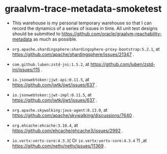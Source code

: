 # graalvm-trace-metadata-smoketest

- This warehouse is my personal temporary warehouse so that I can record the dynamics of a series of issues in time. All
  unit test designs should be submitted to https://github.com/oracle/graalvm-reachability-metadata as much as possible.

- `org.apache.shardingsphere:shardingsphere-proxy-bootstrap:5.2.1`,
  at https://github.com/apache/shardingsphere/issues/21347 .
- `com.github.luben:zstd-jni:1.5.2`, at https://github.com/luben/zstd-jni/issues/115 .
- `io.jsonwebtoken:jjwt-api:0.11.5`, at https://github.com/jwtk/jjwt/issues/637 .
- `io.jsonwebtoken:jjwt-impl:0.11.5`, at https://github.com/jwtk/jjwt/issues/637 .
- `org.apache.skywalking:java-agent:8.13.0`, at https://github.com/apache/skywalking/discussions/7640 .
- `org.ehcache:ehcache:3.10.4`, at https://github.com/ehcache/ehcache3/issues/2992 .
- `io.vertx:vertx-core:4.3.3`( Or `io.vertx:vertx-core:4.3.4` ?) ,at https://github.com/netty/netty/issues/11369 .